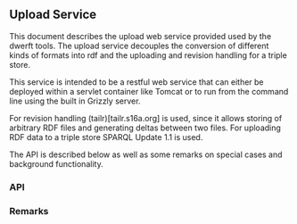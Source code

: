 ## Upload Service

This document describes the upload web service provided
used by the dwerft tools. The upload service decouples the 
conversion of different kinds of formats into rdf and the
uploading and revision handling for a triple store.


This service is intended to be a restful web service that can either
be deployed within a servlet container like Tomcat or to run from
the command line using the built in Grizzly server. 

For revision handling (tailr)[tailr.s16a.org] is used, since it
allows storing of arbitrary RDF files and generating deltas between
two files. For uploading RDF data to a triple store SPARQL Update 1.1 is
used. 

The API is described below as well as some remarks on special
cases and background functionality.

### API


### Remarks

